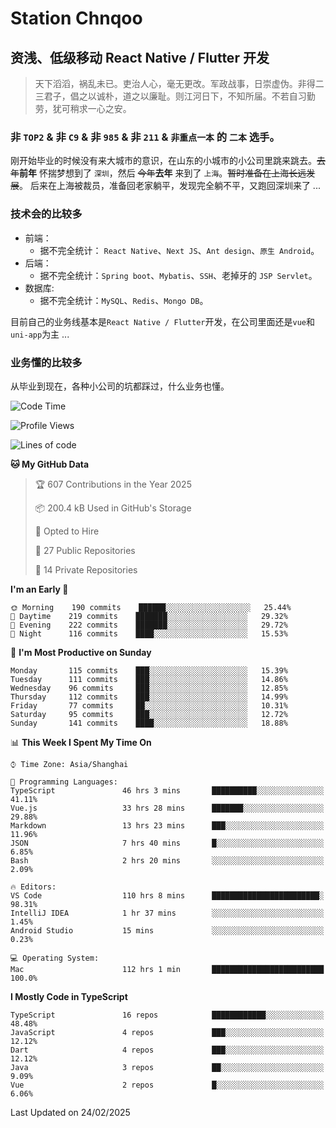 # Station Chnqoo

## 资浅、低级移动 React Native / Flutter 开发

> 天下滔滔，祸乱未已。吏治人心，毫无更改。军政战事，日崇虚伪。非得二三君子，倡之以诚朴，道之以廉耻。则江河日下，不知所届。不若自习勤劳，犹可稍求一心之安。

### 非 `TOP2` & 非 `C9` & 非 `985` & 非 `211` & `非重点一本` 的 `二本` 选手。

刚开始毕业的时候没有来大城市的意识，在山东的小城市的小公司里跳来跳去。~~去年~~**前年** 怀揣梦想到了 `深圳`，然后 ~~今年~~**去年** 来到了 `上海`。~~暂时准备在上海长远发展~~。
后来在上海被裁员，准备回老家躺平，发现完全躺不平，又跑回深圳来了 ...

### 技术会的比较多

- 前端：
  - 据不完全统计： `React Native`、`Next JS`、`Ant design`、`原生 Android`。
- 后端：
  - 据不完全统计：`Spring boot`、`Mybatis`、`SSH`、老掉牙的 `JSP Servlet`。
- 数据库:
  - 据不完全统计：`MySQL`、`Redis`、`Mongo DB`。

目前自己的业务线基本是`React Native / Flutter`开发，在公司里面还是`vue`和`uni-app`为主 ...

### 业务懂的比较多

从毕业到现在，各种小公司的坑都踩过，什么业务也懂。

<!--START_SECTION:waka-->
![Code Time](http://img.shields.io/badge/Code%20Time-7%2C733%20hrs%2014%20mins-blue)

![Profile Views](http://img.shields.io/badge/Profile%20Views-0-blue)

![Lines of code](https://img.shields.io/badge/From%20Hello%20World%20I%27ve%20Written-316%20Thousand%20lines%20of%20code-blue)

**🐱 My GitHub Data** 

> 🏆 607 Contributions in the Year 2025
 > 
> 📦 200.4 kB Used in GitHub's Storage 
 > 
> 💼 Opted to Hire
 > 
> 📜 27 Public Repositories 
 > 
> 🔑 14 Private Repositories  
 > 
**I'm an Early 🐤** 

```text
🌞 Morning    190 commits    ██████░░░░░░░░░░░░░░░░░░░   25.44% 
🌆 Daytime    219 commits    ███████░░░░░░░░░░░░░░░░░░   29.32% 
🌃 Evening    222 commits    ███████░░░░░░░░░░░░░░░░░░   29.72% 
🌙 Night      116 commits    ████░░░░░░░░░░░░░░░░░░░░░   15.53%

```
📅 **I'm Most Productive on Sunday** 

```text
Monday       115 commits    ███░░░░░░░░░░░░░░░░░░░░░░   15.39% 
Tuesday      111 commits    ███░░░░░░░░░░░░░░░░░░░░░░   14.86% 
Wednesday    96 commits     ███░░░░░░░░░░░░░░░░░░░░░░   12.85% 
Thursday     112 commits    ███░░░░░░░░░░░░░░░░░░░░░░   14.99% 
Friday       77 commits     ██░░░░░░░░░░░░░░░░░░░░░░░   10.31% 
Saturday     95 commits     ███░░░░░░░░░░░░░░░░░░░░░░   12.72% 
Sunday       141 commits    ████░░░░░░░░░░░░░░░░░░░░░   18.88%

```


📊 **This Week I Spent My Time On** 

```text
⌚︎ Time Zone: Asia/Shanghai

💬 Programming Languages: 
TypeScript               46 hrs 3 mins       ██████████░░░░░░░░░░░░░░░   41.11% 
Vue.js                   33 hrs 28 mins      ███████░░░░░░░░░░░░░░░░░░   29.88% 
Markdown                 13 hrs 23 mins      ███░░░░░░░░░░░░░░░░░░░░░░   11.96% 
JSON                     7 hrs 40 mins       █░░░░░░░░░░░░░░░░░░░░░░░░   6.85% 
Bash                     2 hrs 20 mins       ░░░░░░░░░░░░░░░░░░░░░░░░░   2.09%

🔥 Editors: 
VS Code                  110 hrs 8 mins      ████████████████████████░   98.31% 
IntelliJ IDEA            1 hr 37 mins        ░░░░░░░░░░░░░░░░░░░░░░░░░   1.45% 
Android Studio           15 mins             ░░░░░░░░░░░░░░░░░░░░░░░░░   0.23%

💻 Operating System: 
Mac                      112 hrs 1 min       █████████████████████████   100.0%

```

**I Mostly Code in TypeScript** 

```text
TypeScript               16 repos            ████████████░░░░░░░░░░░░░   48.48% 
JavaScript               4 repos             ███░░░░░░░░░░░░░░░░░░░░░░   12.12% 
Dart                     4 repos             ███░░░░░░░░░░░░░░░░░░░░░░   12.12% 
Java                     3 repos             ██░░░░░░░░░░░░░░░░░░░░░░░   9.09% 
Vue                      2 repos             █░░░░░░░░░░░░░░░░░░░░░░░░   6.06%

```



 Last Updated on 24/02/2025
<!--END_SECTION:waka-->

<!---
ChenqiaoStation/ChenqiaoStation is a ✨ special ✨ repository because its `README.md` (this file) appears on your GitHub profile.
You can click the Preview link to take a look at your changes.
--->
